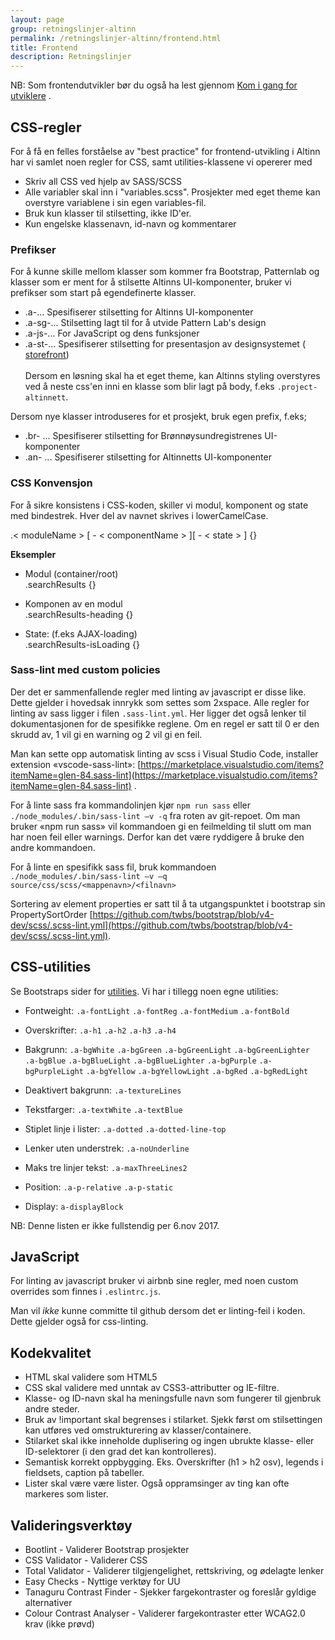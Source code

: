 ```yaml
---
layout: page
group: retningslinjer-altinn
permalink: /retningslinjer-altinn/frontend.html
title: Frontend
description: Retningslinjer
---
```


NB: Som frontendutvikler bør du også ha lest gjennom [Kom i gang for utviklere](/designsystem-styleguide/komigang/utviklere.html) .


## CSS-regler

For å få en felles forståelse av "best practice" for frontend-utvikling i Altinn har vi samlet noen regler for CSS, samt utilities-klassene vi opererer med

- Skriv all CSS ved hjelp av SASS/SCSS
- Alle variabler skal inn i "variables.scss". Prosjekter med eget theme kan overstyre variablene i sin egen variables-fil.
- Bruk kun klasser til stilsetting, ikke ID'er.
- Kun engelske klassenavn, id-navn og kommentarer

### Prefikser

For å kunne skille mellom klasser som kommer fra Bootstrap, Patternlab og klasser som er ment for å stilsette Altinns UI-komponenter, bruker vi prefikser som start på egendefinerte klasser.

- .a-... Spesifiserer stilsetting for Altinns UI-komponenter
- .a-sg-... Stilsetting lagt til for å utvide Pattern Lab's design
- .a-js-... For JavaScript og dens funksjoner
- .a-st-... Spesifiserer stilsetting for presentasjon av designsystemet ( [storefront](https://github.com/Altinn/designsystem-styleguide))
<br><br>
Dersom en løsning skal ha et eget theme, kan Altinns styling overstyres ved å neste css'en inni en klasse som blir lagt på body, f.eks ```.project-altinnett```.

Dersom nye klasser introduseres for et prosjekt, bruk egen prefix, f.eks;
- .br- ... Spesifiserer stilsetting for Brønnøysundregistrenes UI-komponenter
- .an- ... Spesifiserer stilsetting for Altinnetts UI-komponenter

### CSS Konvensjon

For å sikre konsistens i CSS-koden, skiller vi modul, komponent og state med bindestrek. Hver del av navnet skrives i lowerCamelCase.

.< moduleName > [ - < componentName > ][ - < state > ] {}

**Eksempler**

- Modul (container/root) <br> .searchResults {}

- Komponen av en modul<br>.searchResults-heading {}

- State: (f.eks AJAX-loading)<br> .searchResults-isLoading {}

### Sass-lint med custom policies

Der det er sammenfallende regler med linting av javascript er disse like. Dette gjelder i hovedsak innrykk som settes som 2xspace. Alle regler for linting av sass ligger i filen ```.sass-lint.yml```. Her ligger det også lenker til dokumentasjonen for de spesifikke reglene. Om en regel er satt til 0 er den skrudd av, 1 vil gi en warning og 2 vil gi en feil.

Man kan sette opp automatisk linting av scss i Visual Studio Code, installer extension «vscode-sass-lint»: [https://marketplace.visualstudio.com/items?itemName=glen-84.sass-lint](https://marketplace.visualstudio.com/items?itemName=glen-84.sass-lint) .

For å linte sass fra kommandolinjen kjør ```npm run sass``` eller ```./node_modules/.bin/sass-lint –v -q``` fra roten av git-repoet. Om man bruker «npm run sass» vil kommandoen gi en feilmelding til slutt om man har noen feil eller warnings. Derfor kan det være ryddigere å bruke den andre kommandoen.

For å linte en spesifikk sass fil, bruk kommandoen ```./node_modules/.bin/sass-lint –v –q source/css/scss/<mappenavn>/<filnavn>```

Sortering av element properties er satt til å ta utgangspunktet i bootstrap sin PropertySortOrder [https://github.com/twbs/bootstrap/blob/v4-dev/scss/.scss-lint.yml](https://github.com/twbs/bootstrap/blob/v4-dev/scss/.scss-lint.yml).

## CSS-utilities
Se Bootstraps sider for [utilities](https://v4-alpha.getbootstrap.com/utilities/borders/). Vi har i tillegg noen egne utilities:

- Fontweight: ```.a-fontLight``` ```.a-fontReg```  ```.a-fontMedium```  ```.a-fontBold```

- Overskrifter: ```.a-h1``` ```.a-h2```  ```.a-h3```  ```.a-h4```

- Bakgrunn: ```.a-bgWhite``` ```.a-bgGreen``` ```.a-bgGreenLight``` ```.a-bgGreenLighter``` ```.a-bgBlue``` ```.a-bgBlueLight``` ```.a-bgBlueLighter``` ```.a-bgPurple``` ```.a-bgPurpleLight``` ```.a-bgYellow``` ```.a-bgYellowLight```  ```.a-bgRed```   ```.a-bgRedLight```

- Deaktivert bakgrunn: ```.a-textureLines```

- Tekstfarger: ```.a-textWhite``` ```.a-textBlue```

- Stiplet linje i lister: ```.a-dotted``` ```.a-dotted-line-top```

- Lenker uten understrek: ```.a-noUnderline```

- Maks tre linjer tekst: ```.a-maxThreeLines2```

- Position: ```.a-p-relative``` ```.a-p-static ```

- Display: ```a-displayBlock```

<div id="alert-no-arrow" class="a-message a-message-error a-message--arrow-off a-message--fullwidth mb-2 a-py-minus-1">
  NB: Denne listen er ikke fullstendig per 6.nov 2017.
</div>

## JavaScript
For linting av javascript bruker vi airbnb sine regler, med noen custom overrides som finnes i ```.eslintrc.js```.

Man vil *ikke* kunne committe til github dersom det er linting-feil i koden. Dette gjelder også for css-linting.


## Kodekvalitet

- HTML skal validere som HTML5
- CSS skal validere med unntak av CSS3-attributter og IE-filtre.
- Klasse- og ID-navn skal ha meningsfulle navn som fungerer til gjenbruk andre steder.
- Bruk av !important skal begrenses i stilarket. Sjekk først om stilsettingen kan utføres ved omstrukturering av klasser/containere.
- Stilarket skal ikke inneholde duplisering og ingen ubrukte klasse- eller ID-selektorer (i den grad det kan kontrolleres).
- Semantisk korrekt oppbygging. Eks. Overskrifter (h1 > h2 osv), legends i fieldsets, caption på tabeller.
- Lister skal være være lister. Også oppramsinger av ting kan ofte markeres som lister.

## Valideringsverktøy
- Bootlint - Validerer Bootstrap prosjekter
- CSS Validator - Validerer CSS
- Total Validator - Validerer tilgjengelighet, rettskriving, og ødelagte lenker
- Easy Checks - Nyttige verktøy for UU
- Tanaguru Contrast Finder - Sjekker fargekontraster og foreslår gyldige alternativer
- Colour Contrast Analyser - Validerer fargekontraster etter WCAG2.0 krav (ikke prøvd)
